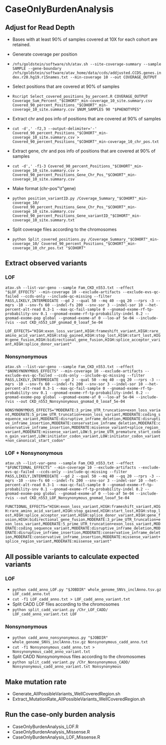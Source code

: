 # CaseOnlyBurdenAnalysis
## Adjust for Read Depth
- Bases with at least 90% of samples covered at 10X for each cohort are retained.
  
- Generate coverage per position
- `/nfs/goldstein/software/sh/atav.sh --site-coverage-summary --sample SAMPLE --gene-boundary /nfs/goldstein/software/atav_home/data/ccds/addjusted.CCDS.genes.index.r20.hg19.r15names.txt --min-coverage 10 --out COVERAGE_OUTPUT`

- Select positions that are covered at 90% of samples
- `Rscript Select_covered_positions_by_percent.R COVERAGE_OUTPUT Coverage_Sum_Percent_"$COHORT"_min-coverage_10_site.summary.csv Covered_90_percent_Positions_"$COHORT"_min-coverage_10_site.summary.csv $NUM_SAMPLES 90 "$PHENOTYPES"`
  
- Extract chr and pos info of positions that are covered at 90% of samples 
- `cut -d',' -f2,3 --output-delimiter='-' Covered_90_percent_Positions_"$COHORT"_min-coverage_10_site.summary.csv > Covered_90_percent_Positions_"$COHORT"_min-coverage_10_chr_pos.txt`
    
- Extract gene, chr and pos info of positions that are covered at 90% of samples
- `cut -d',' -f1-3 Covered_90_percent_Positions_"$COHORT"_min-coverage_10_site.summary.csv > Covered_90_percent_Positions_Gene_Chr_Pos_"$COHORT"_min-coverage_10_site.summary.csv`
    
- Make format (chr-pos"\t"gene)
- `python position_variantID.py /Coverage_Summary_"$COHORT"_min-coverage_10/ Covered_90_percent_Positions_Gene_Chr_Pos_"$COHORT"_min-coverage_10_site.summary.csv Covered_90_percent_Positions_Gene_variantID_"$COHORT"_min-coverage_10_site.summary.txt`
  
- Split coverage files according to the chromosomes
- `python Split_covered_positions.py /Coverage_Summary_"$COHORT"_min-coverage_10/ Covered_90_percent_Positions_"$COHORT"_min-coverage_10_chr_pos.txt "$COHORT"`

## Extract observed variants 
### LOF
`atav.sh --list-var-geno --sample Fam_CKD_n553.txt --effect "$LOF_EFFECTS" --min-coverage 10 --exclude-artifacts --exclude-evs-qc-failed --ccds-only --include-qc-missing --filter PASS,LIKELY,INTERMEDIATE --qd 2 --qual 50 --mq 40 --gq 20 --rprs -3 --mqrs -10 --snv-fs 60 --indel-fs 200 --snv-sor 3 --indel-sor 10 --het-percent-alt-read 0.3-1 --max-qc-fail-sample 0 --gnomad-exome-rf-tp-probability-snv 0.1 --gnomad-exome-rf-tp-probability-indel 0.2 --gnomad-exome-pop global --gnomad-exome-af 0 --loo-af 5e-04 --include-rvis --out CKD_n553_LOF_gnomad_0_looaf_5e-04`

`LOF_EFFECTS="HIGH:exon_loss_variant,HIGH:frameshift_variant,HIGH:rare_amino_acid_variant,HIGH:stop_gained,HIGH:stop_lost,HIGH:start_lost,HIGH:gene_fusion,HIGH:bidirectional_gene_fusion,HIGH:splice_acceptor_variant,HIGH:splice_donor_variant"`


### Nonsynonymous
`atav.sh --list-var-geno --sample Fam_CKD_n553.txt --effect "$NONSYNONYMOUS_EFFECTS" --min-coverage 10 --exclude-artifacts --exclude-evs-qc-failed --ccds-only --include-qc-missing --filter PASS,LIKELY,INTERMEDIATE --qd 2 --qual 50 --mq 40 --gq 20 --rprs -3 --mqrs -10 --snv-fs 60 --indel-fs 200 --snv-sor 3 --indel-sor 10 --het-percent-alt-read 0.3-1 --max-qc-fail-sample 0 --gnomad-exome-rf-tp-probability-snv 0.1 --gnomad-exome-rf-tp-probability-indel 0.2 --gnomad-exome-pop global --gnomad-exome-af 0 --loo-af 5e-04 --include-rvis --out CKD_n553_Nonsynonymous_gnomad_0_looaf_5e-04`

`NONSYNONYMOUS_EFFECTS="MODERATE:3_prime_UTR_truncation+exon_loss_variant,MODERATE:5_prime_UTR_truncation+exon_loss_variant,MODERATE:coding_sequence_variant,MODERATE:disruptive_inframe_deletion,MODERATE:disruptive_inframe_insertion,MODERATE:conservative_inframe_deletion,MODERATE:conservative_inframe_insertion,MODERATE:missense_variant+splice_region_variant,MODERATE:missense_variant,LOW:5_prime_UTR_premature_start_codon_gain_variant,LOW:initiator_codon_variant,LOW:initiator_codon_variant+non_canonical_start_codon"`


### LOF + Nonsynonymous
`atav.sh --list-var-geno --sample Fam_CKD_n553.txt --effect "$FUNCTIONAL_EFFECTS" --min-coverage 10 --exclude-artifacts --exclude-evs-qc-failed --ccds-only --include-qc-missing --filter PASS,LIKELY,INTERMEDIATE --qd 2 --qual 50 --mq 40 --gq 20 --rprs -3 --mqrs -10 --snv-fs 60 --indel-fs 200 --snv-sor 3 --indel-sor 10 --het-percent-alt-read 0.3-1 --max-qc-fail-sample 0 --gnomad-exome-rf-tp-probability-snv 0.1 --gnomad-exome-rf-tp-probability-indel 0.2 --gnomad-exome-pop global --gnomad-exome-af 0 --loo-af 5e-04 --include-rvis --out CKD_n553_LOF_Nonsynonymous_gnomad_looaf_5e-04`

`FUNCTIONAL_EFFECTS="HIGH:exon_loss_variant,HIGH:frameshift_variant,HIGH:rare_amino_acid_variant,HIGH:stop_gained,HIGH:start_lost,HIGH:stop_lost,HIGH:splice_acceptor_variant,HIGH:splice_donor_variant,HIGH:gene_fusion,HIGH:bidirectional_gene_fusion,MODERATE:3_prime_UTR_truncation+exon_loss_variant,MODERATE:5_prime_UTR_truncation+exon_loss_variant,MODERATE:coding_sequence_variant,MODERATE:disruptive_inframe_deletion,MODERATE:disruptive_inframe_insertion,MODERATE:conservative_inframe_deletion,MODERATE:conservative_inframe_insertion,MODERATE:missense_variant+splice_region_variant,MODERATE:missense_variant"`


## All possible variants to calculate expected variants
### LOF
- `python cadd_anno_LOF.py "$JOBDIR" whole_genome_SNVs_inclAnno.tsv.gz LOF_cadd_anno.txt`
- `cut -f1 LOF_cadd_anno.txt > LOF_cadd_anno_variant.txt`
- Split CADD LOF files according to the chromosomes
- `python split_cadd_variant.py /Chr_LOF_CADD/ LOF_cadd_anno_variant.txt LOF`

### Nonsynonymous
- `python cadd_anno_nonsynonymous.py "$JOBDIR" whole_genome_SNVs_inclAnno.tsv.gz Nonsynonymous_cadd_anno.txt`
- `cut -f1 Nonsynonymous_cadd_anno.txt > Nonsynonymous_cadd_anno_variant.txt`
- Split CADD Nonsynonymous files according to the chromosomes
- `python split_cadd_variant.py /Chr_Nonsynonymous_CADD/ Nonsynonymous_cadd_anno_variant.txt Nonsynonymous`


## Make mutation rate
- Generate_AllPossibleVariants_WellCoveredRegion.sh
- Extract_MutationRate_AllPossibleVariants_WellCoveredRegion.sh

## Run the case-only burden analysis
- CaseOnlyBurdenAnalysis_LOF.R
- CaseOnlyBurdenAnalysis_Missense.R
- CaseOnlyBurdenAnalysis_LOF_Missense.R
